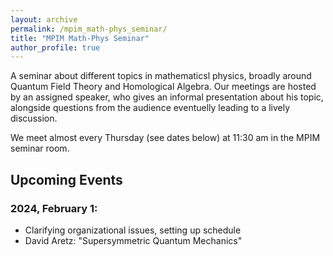 ```yaml
---
layout: archive
permalink: /mpim_math-phys_seminar/
title: "MPIM Math-Phys Seminar"
author_profile: true
---
```




A seminar about different topics in mathematicsl physics, broadly around Quantum Field Theory and Homological Algebra. Our meetings are hosted by an assigned speaker, who gives an informal presentation about his topic, alongside questions from the audience eventuelly leading to a lively discussion.

We meet almost every Thursday (see dates below) at 11:30 am in the MPIM seminar room.

## Upcoming Events

### 2024, February 1:
* Clarifying organizational issues, setting up schedule
* David Aretz: "Supersymmetric Quantum Mechanics"
